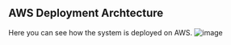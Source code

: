 
## AWS Deployment Archtecture

Here you can see how the system is deployed on AWS.
![image](https://github.com/user-attachments/assets/7334141f-d3f7-411c-b4dd-88510b2d2566)

